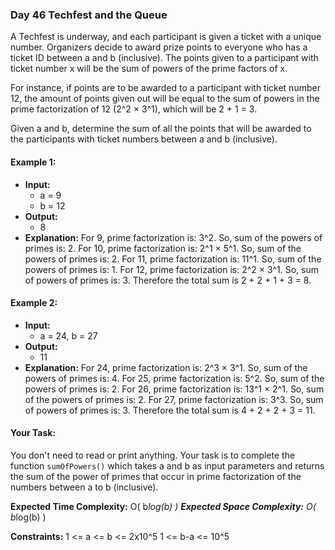 ### Day 46 **Techfest and the Queue**

A Techfest is underway, and each participant is given a ticket with a unique number. Organizers decide to award prize points to everyone who has a ticket ID between a and b (inclusive). The points given to a participant with ticket number x will be the sum of powers of the prime factors of x.

For instance, if points are to be awarded to a participant with ticket number 12, the amount of points given out will be equal to the sum of powers in the prime factorization of 12 (2^2 × 3^1), which will be 2 + 1 = 3.

Given a and b, determine the sum of all the points that will be awarded to the participants with ticket numbers between a and b (inclusive).

#### Example 1:

- **Input:** 
  - a = 9
  - b = 12
- **Output:** 
  - 8
- **Explanation:** 
  For 9, prime factorization is: 3^2. So, sum of the powers of primes is: 2. For 10, prime factorization is: 2^1 × 5^1. So, sum of the powers of primes is: 2. For 11, prime factorization is: 11^1. So, sum of the powers of primes is: 1. For 12, prime factorization is: 2^2 × 3^1. So, sum of powers of primes is: 3. Therefore the total sum is 2 + 2 + 1 + 3 = 8.

#### Example 2:

- **Input:** 
  - a = 24, b = 27
- **Output:** 
  - 11
- **Explanation:** 
  For 24, prime factorization is: 2^3 × 3^1. So, sum of the powers of primes is: 4. For 25, prime factorization is: 5^2. So, sum of the powers of primes is: 2. For 26, prime factorization is: 13^1 × 2^1. So, sum of the powers of primes is: 2. For 27, prime factorization is: 3^3. So, sum of powers of primes is: 3. Therefore the total sum is 4 + 2 + 2 + 3 = 11.

#### Your Task:
You don't need to read or print anything. Your task is to complete the function `sumOfPowers()` which takes a and b as input parameters and returns the sum of the power of primes that occur in prime factorization of the numbers between a to b (inclusive).

**Expected Time Complexity:** O( b*log(b) )
**Expected Space Complexity:** O( b*log(b) )

**Constraints:**
1 <= a <= b <= 2x10^5
1 <= b-a <= 10^5

